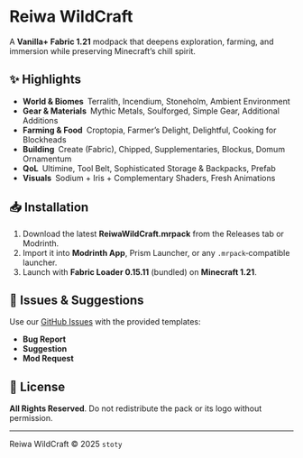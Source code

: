 # Reiwa WildCraft
A **Vanilla+ Fabric 1.21** modpack that deepens exploration, farming, and immersion while preserving Minecraft’s chill spirit.

## ✨ Highlights
- **World & Biomes** Terralith, Incendium, Stoneholm, Ambient Environment  
- **Gear & Materials** Mythic Metals, Soulforged, Simple Gear, Additional Additions  
- **Farming & Food** Croptopia, Farmer’s Delight, Delightful, Cooking for Blockheads  
- **Building** Create (Fabric), Chipped, Supplementaries, Blockus, Domum Ornamentum  
- **QoL** Ultimine, Tool Belt, Sophisticated Storage & Backpacks, Prefab  
- **Visuals** Sodium + Iris + Complementary Shaders, Fresh Animations  

## 📥 Installation
1. Download the latest **ReiwaWildCraft.mrpack** from the Releases tab or Modrinth.
2. Import it into **Modrinth App**, Prism Launcher, or any `.mrpack`‑compatible launcher.
3. Launch with **Fabric Loader 0.15.11** (bundled) on **Minecraft 1.21**.

## 🐛 Issues & Suggestions
Use our [GitHub Issues](../../issues) with the provided templates:
- **Bug Report**
- **Suggestion**
- **Mod Request**

## 🔖 License
**All Rights Reserved**. Do not redistribute the pack or its logo without permission.

---
Reiwa WildCraft © 2025 `stoty`
